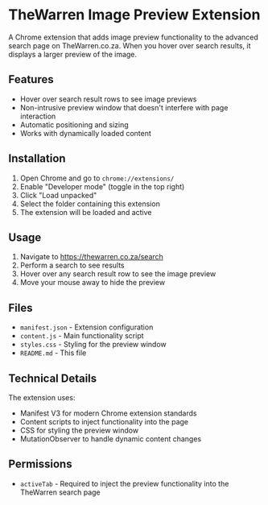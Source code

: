 # TheWarren Image Preview Extension

A Chrome extension that adds image preview functionality to the advanced search page on TheWarren.co.za. When you hover over search results, it displays a larger preview of the image.

## Features

- Hover over search result rows to see image previews
- Non-intrusive preview window that doesn't interfere with page interaction
- Automatic positioning and sizing
- Works with dynamically loaded content

## Installation

1. Open Chrome and go to `chrome://extensions/`
2. Enable "Developer mode" (toggle in the top right)
3. Click "Load unpacked" 
4. Select the folder containing this extension
5. The extension will be loaded and active

## Usage

1. Navigate to https://thewarren.co.za/search
2. Perform a search to see results
3. Hover over any search result row to see the image preview
4. Move your mouse away to hide the preview

## Files

- `manifest.json` - Extension configuration
- `content.js` - Main functionality script
- `styles.css` - Styling for the preview window
- `README.md` - This file

## Technical Details

The extension uses:
- Manifest V3 for modern Chrome extension standards
- Content scripts to inject functionality into the page
- CSS for styling the preview window
- MutationObserver to handle dynamic content changes

## Permissions

- `activeTab` - Required to inject the preview functionality into the TheWarren search page
